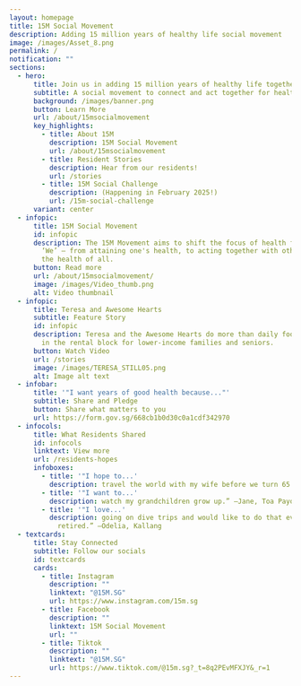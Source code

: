 ```yaml
---
layout: homepage
title: 15M Social Movement
description: Adding 15 million years of healthy life social movement
image: /images/Asset_8.png
permalink: /
notification: ""
sections:
  - hero:
      title: Join us in adding 15 million years of healthy life together!
      subtitle: A social movement to connect and act together for health
      background: /images/banner.png
      button: Learn More
      url: /about/15msocialmovement
      key_highlights:
        - title: About 15M
          description: 15M Social Movement
          url: /about/15msocialmovement
        - title: Resident Stories
          description: Hear from our residents!
          url: /stories
        - title: 15M Social Challenge
          description: (Happening in February 2025!)
          url: /15m-social-challenge
      variant: center
  - infopic:
      title: 15M Social Movement
      id: infopic
      description: The 15M Movement aims to shift the focus of health from ‘Me’ to
        ‘We’ – from attaining one's health, to acting together with others for
        the health of all.
      button: Read more
      url: /about/15msocialmovement/
      image: /images/Video_thumb.png
      alt: Video thumbnail
  - infopic:
      title: Teresa and Awesome Hearts
      subtitle: Feature Story
      id: infopic
      description: Teresa and the Awesome Hearts do more than daily food distribution
        in the rental block for lower-income families and seniors.
      button: Watch Video
      url: /stories
      image: /images/TERESA_STILL05.png
      alt: Image alt text
  - infobar:
      title: '"I want years of good health because..."'
      subtitle: Share and Pledge
      button: Share what matters to you
      url: https://form.gov.sg/668cb1b0d30c0a1cdf342970
  - infocols:
      title: What Residents Shared
      id: infocols
      linktext: View more
      url: /residents-hopes
      infoboxes:
        - title: '"I hope to...'
          description: travel the world with my wife before we turn 65.” –Edmund, Sembawang
        - title: '"I want to...'
          description: watch my grandchildren grow up.” –Jane, Toa Payoh
        - title: '"I love...'
          description: going on dive trips and would like to do that even when I am
            retired.” –Odelia, Kallang
  - textcards:
      title: Stay Connected
      subtitle: Follow our socials
      id: textcards
      cards:
        - title: Instagram
          description: ""
          linktext: "@15M.SG"
          url: https://www.instagram.com/15m.sg
        - title: Facebook
          description: ""
          linktext: 15M Social Movement
          url: ""
        - title: Tiktok
          description: ""
          linktext: "@15M.SG"
          url: https://www.tiktok.com/@15m.sg?_t=8q2PEvMFXJY&_r=1
---
```

